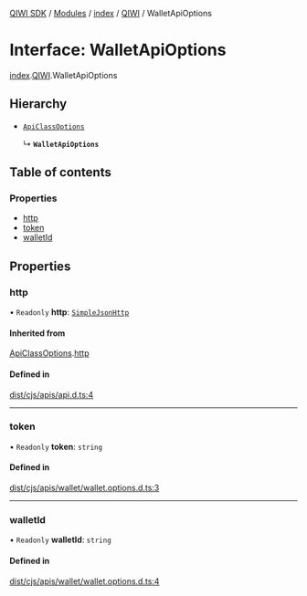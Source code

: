 [QIWI SDK](../README.md) / [Modules](../modules.md) / [index](../modules/index.md) / [QIWI](../modules/index.QIWI.md) / WalletApiOptions

# Interface: WalletApiOptions

[index](../modules/index.md).[QIWI](../modules/index.QIWI.md).WalletApiOptions

## Hierarchy

- [`ApiClassOptions`](index._internal_.ApiClassOptions.md)

  ↳ **`WalletApiOptions`**

## Table of contents

### Properties

- [http](index.QIWI.WalletApiOptions.md#http)
- [token](index.QIWI.WalletApiOptions.md#token)
- [walletId](index.QIWI.WalletApiOptions.md#walletid)

## Properties

### http

• `Readonly` **http**: [`SimpleJsonHttp`](../classes/index._internal_.SimpleJsonHttp.md)

#### Inherited from

[ApiClassOptions](index._internal_.ApiClassOptions.md).[http](index._internal_.ApiClassOptions.md#http)

#### Defined in

[dist/cjs/apis/api.d.ts:4](https://github.com/AlexXanderGrib/node-qiwi-sdk/blob/26a7b1c/dist/cjs/apis/api.d.ts#L4)

___

### token

• `Readonly` **token**: `string`

#### Defined in

[dist/cjs/apis/wallet/wallet.options.d.ts:3](https://github.com/AlexXanderGrib/node-qiwi-sdk/blob/26a7b1c/dist/cjs/apis/wallet/wallet.options.d.ts#L3)

___

### walletId

• `Readonly` **walletId**: `string`

#### Defined in

[dist/cjs/apis/wallet/wallet.options.d.ts:4](https://github.com/AlexXanderGrib/node-qiwi-sdk/blob/26a7b1c/dist/cjs/apis/wallet/wallet.options.d.ts#L4)
